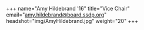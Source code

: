 +++
name="Amy Hildebrand '16"
title="Vice Chair"
email="amy.hildebrand@board.ssdp.org"
headshot="img/AmyHildebrand.jpg"
weight="20"
+++
